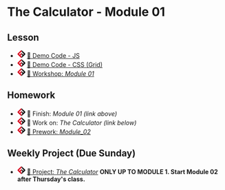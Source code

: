 # The Calculator - Module 01

## Lesson
<!-- - ![FSA](/logo.png) [📺 Lecture]() -->
- ![FSA](/logo.png) [👾 Demo Code - JS](app.js)
- ![FSA](/logo.png) [👾 Demo Code - CSS (Grid)](demo.css)
- ![FSA](/logo.png) [🔬 Workshop: *Module 01*](https://learn.fullstackacademy.com/workshop/5e456682295c680004732b16/landing)
<!-- - ![FSA](/logo.png) [👾 Solution: *Module 01*](https://learn.fullstackacademy.com/workshop/5e456682295c680004732b16/content/5e456683295c680004732b29/text) -->

## Homework
- ![FSA](/logo.png) 🔬 Finish: *Module 01 (link above)*
- ![FSA](/logo.png) 🔬 Work on: *The Calculator (link below)*
- ![FSA](/logo.png) [📖 Prework: *Module_02*](https://learn.fullstackacademy.com/workshop/5e45668c295c680004732b36/content/5e45668c295c680004732b3d/text)

## Weekly Project (Due Sunday)
- ![FSA](/logo.png) [🔬 Project: *The Calculator*](https://learn.fullstackacademy.com/workshop/5e43292f3b9652000405936b/content/5e43292f3b96520004059379/text) __ONLY UP TO MODULE 1. Start Module 02 after Thursday's class.__
